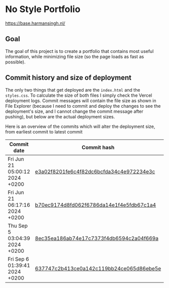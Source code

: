# No Style Portfolio

<https://base.harmansingh.nl/>

## Goal

The goal of this project is to create a portfolio that contains most useful information, while minimizing file size (so the page loads as fast as possible).

## Commit history and size of deployment

The only two things that get deployed are the `index.html` and the `styles.css`. To calculate the size of both files I simply check the Vercel deployment logs. Commit messages will contain the file size as shown in File Explorer (because I need to commit and deploy the changes to see the deployment's size, and I cannot change the commit message after pushing), but below are the actual deployment sizes.

Here is an overview of the commits which will alter the deployment size, from earliest commit to latest commit

| Commit date                    | Commit hash                                                                                                                                 | Deployment size | Change     |
| ------------------------------ | ------------------------------------------------------------------------------------------------------------------------------------------- | --------------- | ---------- |
| Fri Jun 21 05:00:12 2024 +0200 | [e3a02f8201fe6c4f82dc6bcfda34c4e972234e3c](https://github.com/Harmxn02/no-style-portfolio/commit/e3a02f8201fe6c4f82dc6bcfda34c4e972234e3c)  | 2.388 bytes     |            |
| Fri Jun 21 06:17:16 2024 +0200 | [b70ec9174d8fd062f6786da14e1f4e5fdb67c1a4](https://github.com/Harmxn02/no-style-portfolio/commit/b70ec9174d8fd062f6786da14e1f4e5fdb67c1a4)  | 2.157 bytes     | -231 bytes |
| Thu Sep 5 03:04:39 2024 +0200  | [8ec35ea186ab74e17c7373f4db6594c2a04f669a](https://github.com/Harmxn02/no-style-portfolio/commit/8ec35ea186ab74e17c7373f4db6594c2a04f669a)  | 2.265 bytes     | +108 bytes |
| Fri Sep 6 01:39:41 2024 +0200  | [637747c2b413ce0a142c119bb24ce065d86ebe5e](https://github.com/Harmxn02/base.harmansingh.nl/commit/637747c2b413ce0a142c119bb24ce065d86ebe5e) | 2.222 bytes     | -43 bytes  |
